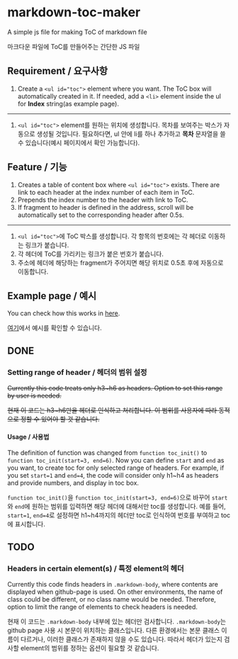# markdown-toc-maker

A simple js file for making ToC of markdown file

마크다운 파일에 ToC를 만들어주는 간단한 JS 파일

## Requirement / 요구사항

1. Create a `<ul id="toc">` element where you want. The ToC box will automatically created in it. If needed, add a `<li>` element inside the ul for **Index** string(as example page).

---

1. `<ul id="toc">` element를 원하는 위치에 생성합니다. 목차를 보여주는 박스가 자동으로 생성될 것입니다. 필요하다면, ul 안에 li를 하나 추가하고 **목차** 문자열을 쓸 수 있습니다(예시 페이지에서 확인 가능합니다).

## Feature / 기능

1. Creates a table of content box where `<ul id="toc">` exists. There are link to each header at the index number of each item in ToC.
1. Prepends the index number to the header with link to ToC.
1. If fragment to header is defined in the address, scroll will be automatically set to the corresponding header after 0.5s.

---

1. `<ul id="toc">`에 ToC 박스를 생성합니다. 각 항목의 번호에는 각 헤더로 이동하는 링크가 붙습니다.
1. 각 헤더에 ToC를 가리키는 링크가 붙은 번호가 붙습니다.
1. 주소에 헤더에 해당하는 fragment가 주어지면 해당 위치로 0.5초 후에 자동으로 이동합니다.

## Example page / 예시

You can check how this works in [here](https://orb-h.github.io/markdown-toc-maker/example).

[여기](https://orb-h.github.io/markdown-toc-maker/example)에서 예시를 확인할 수 있습니다.

## DONE

### Setting range of header / 헤더의 범위 설정

~~Currently this code treats only h3~h6 as headers. Option to set this range by user is needed.~~

~~현재 이 코드는 h3~h6만을 헤더로 인식하고 처리합니다. 이 범위를 사용자에 따라 동적으로 정할 수 있어야 할 것 같습니다.~~

#### Usage / 사용법

The definition of function was changed from `function toc_init()` to `function toc_init(start=3, end=6)`. Now you can define `start` and `end` as you want, to create toc for only selected range of headers. For example, if you set `start=1` and `end=4`, the code will consider only h1~h4 as headers and provide numbers, and display in toc box.

`function toc_init()`을 `function toc_init(start=3, end=6)`으로 바꾸어 `start`와 `end`에 원하는 범위를 입력하면 해당 헤더에 대해서만 toc를 생성합니다. 예를 들어, `start=1`, `end=4`로 설정하면 h1~h4까지의 헤더만 toc로 인식하여 번호를 부여하고 toc에 표시합니다.

## TODO

### Headers in certain element(s) / 특정 element의 헤더

Currently this code finds headers in `.markdown-body`, where contents are displayed when github-page is used. On other environments, the name of class could be different, or no class name would be needed. Therefore, option to limit the range of elements to check headers is needed.

현재 이 코드는 `.markdown-body` 내부에 있는 헤더만 검사합니다. `.markdown-body`는 github page 사용 시 본문이 위치하는 클래스입니다. 다른 환경에서는 본문 클래스 이름이 다르거나, 이러한 클래스가 존재하지 않을 수도 있습니다. 따라서 헤더가 있는지 검사할 element의 범위를 정하는 옵션이 필요할 것 같습니다.
